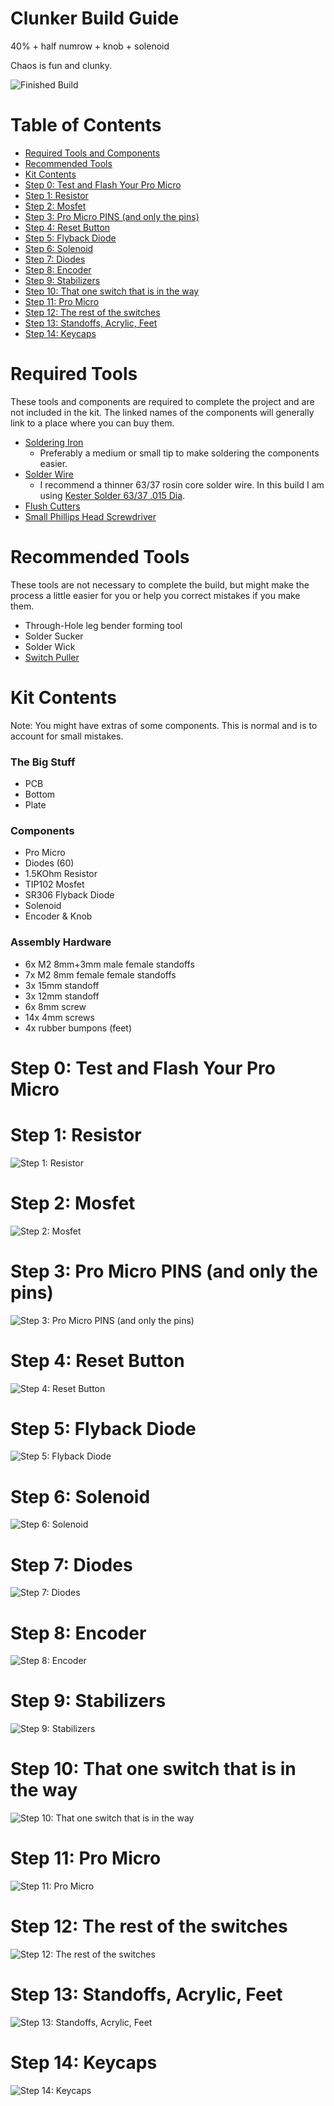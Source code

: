 # Clunker Build Guide
40% + half numrow + knob + solenoid

Chaos is fun and clunky.

![Finished Build](pictures/steps/step14-0.png?raw=true "Finished Build")


# Table of Contents
- [Required Tools and Components](#required)
- [Recommended Tools](#recommended)
- [Kit Contents](#contents)
- [Step 0: Test and Flash Your Pro Micro](#step0)
- [Step 1: Resistor](#step1)
- [Step 2: Mosfet](#step2)
- [Step 3: Pro Micro PINS (and only the pins)](#step3)
- [Step 4: Reset Button](#step4)
- [Step 5: Flyback Diode](#step5)
- [Step 6: Solenoid](#step6)
- [Step 7: Diodes](#step7)
- [Step 8: Encoder](#step8)
- [Step 9: Stabilizers](#step9)
- [Step 10: That one switch that is in the way](#step10)
- [Step 11: Pro Micro](#step11)
- [Step 12: The rest of the switches](#step12)
- [Step 13: Standoffs, Acrylic, Feet](#step13)
- [Step 14: Keycaps](#step14)

<a id="required">
 
# Required Tools

These tools and components are required to complete the project and are not included in the kit. The linked names of the components will generally link to a place where you can buy them.

- [Soldering Iron](https://www.amazon.com/s?k=soldering+iron)
    - Preferably a medium or small tip to make soldering the components easier.
- [Solder Wire](https://www.amazon.com/s?k=solder+wire+63%2F37+rosin+core)
    - I recommend a thinner 63/37 rosin core solder wire. In this build I am using [Kester Solder 63/37 .015 Dia](https://www.amazon.com/gp/product/B004X4L076).
- [Flush Cutters](https://mechwild.com/product/flush-cutters/)
- [Small Phillips Head Screwdriver](https://www.amazon.com/s?k=screwdriver+kit)
 
 
<a id="recommended">
 
# Recommended Tools

These tools are not necessary to complete the build, but might make the process a little easier for you or help you correct mistakes if you make them.

- Through-Hole leg bender forming tool
- Solder Sucker
- Solder Wick
- [Switch Puller](https://mechwild.com/product/switch-puller/)

<a id="contents">

# Kit Contents

Note: You might have extras of some components. This is normal and is to account for small mistakes.

### The Big Stuff
- PCB
- Bottom
- Plate

### Components

- Pro Micro
- Diodes (60)
- 1.5KOhm Resistor
- TIP102 Mosfet
- SR306 Flyback Diode
- Solenoid
- Encoder & Knob

### Assembly Hardware

- 6x M2 8mm+3mm male female standoffs
- 7x M2 8mm female female standoffs
- 3x 15mm standoff
- 3x 12mm standoff
- 6x 8mm screw
- 14x 4mm screws
- 4x rubber bumpons (feet)

<a id="step0">

# Step 0: Test and Flash Your Pro Micro


<a id="step1">

# Step 1: Resistor
![Step 1: Resistor](pictures/steps/step1-0.png?raw=true "Step 1: Resistor")

<a id="step2">

# Step 2: Mosfet
![Step 2: Mosfet](pictures/steps/step2-0.png?raw=true "Step 2: Mosfet")


<a id="step3">

# Step 3: Pro Micro PINS (and only the pins)
![Step 3: Pro Micro PINS (and only the pins)](pictures/steps/step3-0.png?raw=true "Step 3: Pro Micro PINS (and only the pins)")


<a id="step4">

# Step 4: Reset Button
![Step 4: Reset Button](pictures/steps/step4-0.png?raw=true "Step 4: Reset Button")

<a id="step5">

# Step 5: Flyback Diode
![Step 5: Flyback Diode](pictures/steps/step5-0.png?raw=true "Step 5: Flyback Diode")


<a id="step6">

# Step 6: Solenoid
![Step 6: Solenoid](pictures/steps/step6-0.png?raw=true "Step 6: Solenoid")


<a id="step7">

# Step 7: Diodes
![Step 7: Diodes](pictures/steps/step7-0.png?raw=true "Step 7: Diodes")


<a id="step8">

# Step 8: Encoder
![Step 8: Encoder](pictures/steps/step8-0.png?raw=true "Step 8: Encoder")


<a id="step9">

# Step 9: Stabilizers
![Step 9: Stabilizers](pictures/steps/step9-0.png?raw=true "Step 9: Stabilizer")


<a id="step10">

# Step 10: That one switch that is in the way
![Step 10: That one switch that is in the way](pictures/steps/step10-0.png?raw=true "Step 10: That one switch that is in the way")


<a id="step11">

# Step 11: Pro Micro
![Step 11: Pro Micro](pictures/steps/step11-0.png?raw=true "Step 11: Pro Micro")


<a id="step12">

# Step 12: The rest of the switches
![Step 12: The rest of the switches](pictures/steps/step12-0.png?raw=true "Step 12: The rest of the switches")


<a id="step13">

# Step 13: Standoffs, Acrylic, Feet
![Step 13: Standoffs, Acrylic, Feet](pictures/steps/step13-0.png?raw=true "Step 13: Standoffs, Acrylic, Feet")


<a id="step14">

# Step 14: Keycaps
![Step 14: Keycaps](pictures/steps/step14-0.png?raw=true "Step 14: Keycaps")

